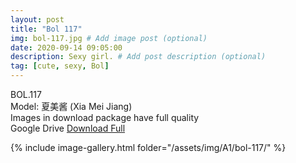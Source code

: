 ```yaml
---
layout: post
title: "Bol 117"
img: bol-117.jpg # Add image post (optional)
date: 2020-09-14 09:05:00
description: Sexy girl. # Add post description (optional)
tag: [cute, sexy, Bol]
---
```

BOL.117  
Model: 夏美酱 (Xia Mei Jiang)                                                
Images in download package have full quality                    
Google Drive [Download Full](http://gestyy.com/eemY0y)

{% include image-gallery.html folder="/assets/img/A1/bol-117/" %}
